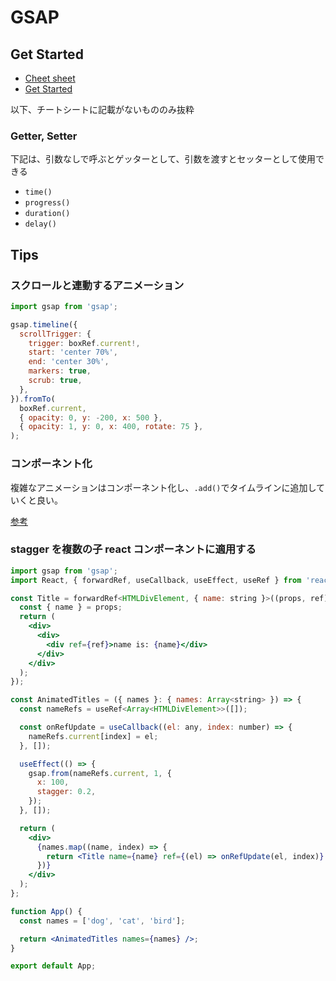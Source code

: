 # GSAP

## Get Started

- [Cheet sheet](https://greensock.com/cheatsheet/)
- [Get Started](https://greensock.com/get-started/)

以下、チートシートに記載がないもののみ抜粋

### Getter, Setter

下記は、引数なしで呼ぶとゲッターとして、引数を渡すとセッターとして使用できる

- `time()`
- `progress()`
- `duration()`
- `delay()`

## Tips

### スクロールと連動するアニメーション

```jsx
import gsap from 'gsap';

gsap.timeline({
  scrollTrigger: {
    trigger: boxRef.current!,
    start: 'center 70%',
    end: 'center 30%',
    markers: true,
    scrub: true,
  },
}).fromTo(
  boxRef.current,
  { opacity: 0, y: -200, x: 500 },
  { opacity: 1, y: 0, x: 400, rotate: 75 },
);
```

### コンポーネント化

複雑なアニメーションはコンポーネント化し、`.add()`でタイムラインに追加していくと良い。

[参考](https://css-tricks.com/writing-smarter-animation-code/)

### stagger を複数の子 react コンポーネントに適用する

```jsx
import gsap from 'gsap';
import React, { forwardRef, useCallback, useEffect, useRef } from 'react';

const Title = forwardRef<HTMLDivElement, { name: string }>((props, ref) => {
  const { name } = props;
  return (
    <div>
      <div>
        <div ref={ref}>name is: {name}</div>
      </div>
    </div>
  );
});

const AnimatedTitles = ({ names }: { names: Array<string> }) => {
  const nameRefs = useRef<Array<HTMLDivElement>>([]);

  const onRefUpdate = useCallback((el: any, index: number) => {
    nameRefs.current[index] = el;
  }, []);

  useEffect(() => {
    gsap.from(nameRefs.current, 1, {
      x: 100,
      stagger: 0.2,
    });
  }, []);

  return (
    <div>
      {names.map((name, index) => {
        return <Title name={name} ref={(el) => onRefUpdate(el, index)} />;
      })}
    </div>
  );
};

function App() {
  const names = ['dog', 'cat', 'bird'];

  return <AnimatedTitles names={names} />;
}

export default App;
```
